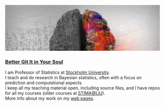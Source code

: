 
<img src="https://github.com/mattiasvillani/mattiasvillani/raw/main/GreyBrain.jpg" alt="brain image">

### [Better Git It in Your Soul](https://www.youtube.com/watch?v=J0FcKOfRgvE&ab_channel=JazzTuna)

I am Professor of Statistics at [Stockholm University](https://www.su.se).\
I teach and do research in Bayesian statistics, often with a focus on prediction and computational aspects.\
I keep all my teaching material open, including source files, and I have repos for all my courses (older courses at [STIMA@LiU](https://github.com/STIMALiU/)).\
More info about my work on my [web pages](https://mattiasvillani.com).

<!--
**mattiasvillani/mattiasvillani** is a ✨ _special_ ✨ repository because its `README.md` (this file) appears on your GitHub profile.

Here are some ideas to get you started:

- 🔭 I’m currently working on ...
- 🌱 I’m currently learning ...
- 👯 I’m looking to collaborate on ...
- 🤔 I’m looking for help with ...
- 💬 Ask me about ...
- 📫 How to reach me: ...
- 😄 Pronouns: ...
- ⚡ Fun fact: ...
-->
